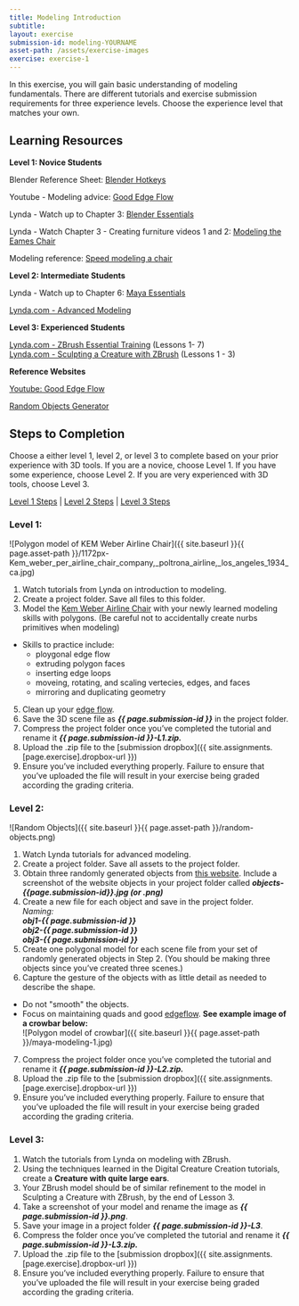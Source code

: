 ```yaml
---
title: Modeling Introduction
subtitle: 
layout: exercise
submission-id: modeling-YOURNAME
asset-path: /assets/exercise-images
exercise: exercise-1
---
```


In this exercise, you will gain basic understanding of modeling fundamentals. There are different tutorials and exercise submission requirements for three experience levels. Choose the experience level that matches your own.

## Learning Resources

**Level 1: Novice Students**

Blender Reference Sheet: [Blender Hotkeys](http://download.blender.org/documentation/BlenderHotkeyReference.pdf)

Youtube - Modeling advice: [Good Edge Flow](https://www.youtube.com/watch?v=Lip59doQQRk)

Lynda - Watch up to Chapter 3: [Blender Essentials](https://www.lynda.com/Blender-tutorials/Blender-Essential-Training/87088-2.html?org=psu.edu)

Lynda - Watch Chapter 3 - Creating furniture videos 1 and 2: 
[Modeling the Eames Chair](https://www.lynda.com/Blender-tutorials/Beginning-Eames-chair/360620/384027-4.html?org=psu.edu)

Modeling reference: [Speed modeling a chair](https://www.youtube.com/watch?v=xvpcchM9AfA)

**Level 2: Intermediate Students**

Lynda - Watch up to Chapter 6: [Maya Essentials](https://www.lynda.com/Maya-tutorials/Maya-2018-Essential-Training/604210-2.html?org=psu.edu)

[Lynda.com - Advanced Modeling](https://www.lynda.com/Maya-tutorials/Maya-Advanced-Modeling/622047-2.html?org=psu.edu)

**Level 3: Experienced Students**

[Lynda.com - ZBrush Essential Training](https://www.lynda.com/ZBrush-4-tutorials/Essential-Training/76980-2.html?org=psu.edu) (Lessons 1- 7)  
[Lynda.com - Sculpting a Creature with ZBrush](https://www.lynda.com/Photoshop-tutorials/Welcome/366834/386733-4.html?org=psu.edu) (Lessons 1 - 3)  

**Reference Websites**

[Youtube: Good Edge Flow](https://www.youtube.com/watch?v=Lip59doQQRk)

[Random Objects Generator](http://www.randomlists.com/things)

## Steps to Completion

Choose a either level 1, level 2, or level 3 to complete based on your prior experience with 3D tools. If you are a novice, choose Level 1. If you have some experience, choose Level 2. If you are very experienced with 3D tools, choose Level 3.

[Level 1 Steps](#level-1) | [Level 2 Steps](#level-2) | [Level 3 Steps](#level-3)

### <a name="level-1"></a>Level 1:

![Polygon model of KEM Weber Airline Chair]({{ site.baseurl }}{{ page.asset-path }}/1172px-Kem_weber_per_airline_chair_company,_poltrona_airline,_los_angeles_1934_ca.jpg)

1. Watch tutorials from Lynda on introduction to modeling.
2. Create a project folder. Save all files to this folder.
4. Model the [Kem Weber Airline Chair](https://collection.cooperhewitt.org/objects/404536651/images/) with your newly learned modeling skills with polygons. (Be careful not to accidentally create nurbs primitives when modeling)
  - Skills to practice include:
     - ploygonal edge flow
     - extruding polygon faces
     - inserting edge loops
     - moveing, rotating, and scaling vertecies, edges, and faces
     - mirroring and duplicating geometry
5. Clean up your [edge flow](https://www.youtube.com/watch?v=Lip59doQQRk).
5. Save the 3D scene file as **_{{ page.submission-id }}_** in the project folder.
6. Compress the project folder once you’ve completed the tutorial and rename it **_{{ page.submission-id }}-L1.zip._**
7. Upload the .zip file to the [submission dropbox]({{ site.assignments.[page.exercise].dropbox-url }})
8. Ensure you’ve included everything properly. Failure to ensure that you’ve uploaded the file will result in your exercise being graded according the grading criteria.

### <a name="level-2"></a>Level 2:

![Random Objects]({{ site.baseurl }}{{ page.asset-path }}/random-objects.png)

1. Watch Lynda tutorials for advanced modeling.
2. Create a project folder. Save all assets to the project folder.
3. Obtain three randomly generated objects from [this website](http://www.randomlists.com/things). Include a screenshot of the website objects in your project folder called **_objects-{{page.submission-id}}.jpg (or .png)_**
4. Create a new file for each object and save in the project folder.  
  *Naming:*  
  **_obj1-{{ page.submission-id }}_**  
  **_obj2-{{ page.submission-id }}_**  
  **_obj3-{{ page.submission-id }}_**
5. Create one polygonal model for each scene file from your set of randomly generated objects in Step 2. (You should be making three objects since you’ve created three scenes.)
6. Capture the gesture of the objects with as little detail as needed to describe the shape.
  - Do not "smooth" the objects.
  - Focus on maintaining quads and good [edgeflow](https://www.youtube.com/watch?v=Lip59doQQRk).
    **See example image of a crowbar below:**  
    ![Polygon model of crowbar]({{ site.baseurl }}{{ page.asset-path }}/maya-modeling-1.jpg)  
7. Compress the project folder once you’ve completed the tutorial and rename it **_{{ page.submission-id }}-L2.zip._**
8. Upload the .zip file to the [submission dropbox]({{ site.assignments.[page.exercise].dropbox-url }})
9. Ensure you’ve included everything properly. Failure to ensure that you’ve uploaded the file will result in your exercise being graded according the grading criteria.

### <a name="level-3"></a>Level 3:

1. Watch the tutorials from Lynda on modeling with ZBrush.
2. Using the techniques learned in the Digital Creature Creation tutorials, create a **Creature with quite large ears**.
3. Your ZBrush model should be of similar refinement to the model in Sculpting a Creature with ZBrush, by the end of Lesson 3.
4. Take a screenshot of your model and rename the image as **_{{ page.submission-id }}.png_**.
5. Save your image in a project folder **_{{ page.submission-id }}-L3_**.
6. Compress the folder once you’ve completed the tutorial and rename it **_{{ page.submission-id }}-L3.zip._**
7. Upload the .zip file to the [submission dropbox]({{ site.assignments.[page.exercise].dropbox-url }})
8. Ensure you’ve included everything properly. Failure to ensure that you’ve uploaded the file will result in your exercise being graded according the grading criteria.


